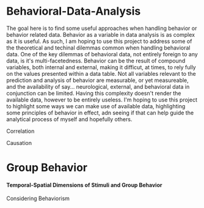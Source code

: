 # Behavioral-Data-Analysis

The goal here is to find some useful approaches when handling behavior or behavior related data. Behavior as a variable in data analysis is as complex as it is useful. As such, I am hoping to use this project to address some of the theoretical and techinal dilemmas common when handling behavioral data. One of the key dilemmas of behavioral data, not entirely foreign to any data, is it's multi-facetedness. Behavior can be the result of compound variables, both internal and external, making it difficut, at times, to rely fully on the values presented within a data table. Not all variables relevant to the prediction and analysis of behavior are measurable, or yet measureable, and the availability of say... neurological, external, and behavioral data in conjunction can be limited. Having this complexity doesn't render the available data, however to be entirely useless. I'm hoping to use this project to highlight some ways we can make use of available data, highlighting some principles of behavior in effect, adn seeing if that can help guide the analytical process of myself and hopefully others. 

Correlation

Causation

# Group Behavior

#### Temporal-Spatial Dimensions of Stimuli and Group Behavior



Considering Behaviorism
